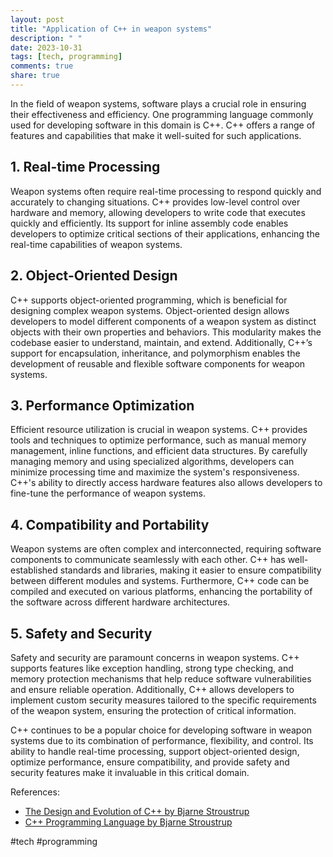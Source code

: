 ```yaml
---
layout: post
title: "Application of C++ in weapon systems"
description: " "
date: 2023-10-31
tags: [tech, programming]
comments: true
share: true
---
```


In the field of weapon systems, software plays a crucial role in ensuring their effectiveness and efficiency. One programming language commonly used for developing software in this domain is C++. C++ offers a range of features and capabilities that make it well-suited for such applications.

## 1. Real-time Processing
Weapon systems often require real-time processing to respond quickly and accurately to changing situations. C++ provides low-level control over hardware and memory, allowing developers to write code that executes quickly and efficiently. Its support for inline assembly code enables developers to optimize critical sections of their applications, enhancing the real-time capabilities of weapon systems.

## 2. Object-Oriented Design
C++ supports object-oriented programming, which is beneficial for designing complex weapon systems. Object-oriented design allows developers to model different components of a weapon system as distinct objects with their own properties and behaviors. This modularity makes the codebase easier to understand, maintain, and extend. Additionally, C++’s support for encapsulation, inheritance, and polymorphism enables the development of reusable and flexible software components for weapon systems.

## 3. Performance Optimization
Efficient resource utilization is crucial in weapon systems. C++ provides tools and techniques to optimize performance, such as manual memory management, inline functions, and efficient data structures. By carefully managing memory and using specialized algorithms, developers can minimize processing time and maximize the system's responsiveness. C++'s ability to directly access hardware features also allows developers to fine-tune the performance of weapon systems.

## 4. Compatibility and Portability
Weapon systems are often complex and interconnected, requiring software components to communicate seamlessly with each other. C++ has well-established standards and libraries, making it easier to ensure compatibility between different modules and systems. Furthermore, C++ code can be compiled and executed on various platforms, enhancing the portability of the software across different hardware architectures.

## 5. Safety and Security
Safety and security are paramount concerns in weapon systems. C++ supports features like exception handling, strong type checking, and memory protection mechanisms that help reduce software vulnerabilities and ensure reliable operation. Additionally, C++ allows developers to implement custom security measures tailored to the specific requirements of the weapon system, ensuring the protection of critical information.

C++ continues to be a popular choice for developing software in weapon systems due to its combination of performance, flexibility, and control. Its ability to handle real-time processing, support object-oriented design, optimize performance, ensure compatibility, and provide safety and security features make it invaluable in this critical domain.

References:
- [The Design and Evolution of C++ by Bjarne Stroustrup](https://www.amazon.com/Design-Evolution-C-Bjarne-Stroustrup/dp/0201543303)
- [C++ Programming Language by Bjarne Stroustrup](https://www.amazon.com/C-Programming-Language-Bjarne-Stroustrup/dp/0321563840)

#tech #programming